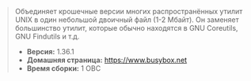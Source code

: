 > Объединяет крошечные версии многих распространённых утилит UNIX в один небольшой двоичный файл (1-2 Мбайт). Он заменяет большинство утилит, которые обычно находятся в GNU Coreutils, GNU Findutils и т.д.
> - **Версия:** 1.36.1
> - **Домашняя страница:** <https://www.busybox.net>
> - **Время сборки:** 1 ОВС
